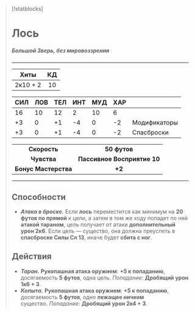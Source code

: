 >[!statblocks]
># Лось
>##### Большой Зверь, без мировоззрения
>---
>| Хиты | КД |
>| :---: | :---: |
>| 2к10 + 2 | 10 |
>
>| **СИЛ** | **ЛОВ** | **ТЕЛ** | **ИНТ** | **МУД** | **ХАР** | |
>| ------ | ------- | ------ | ------ | ------- | ------ | ------ |
>| 16 | 10 | 12 | 2 | 10 | 6 | |
>| +3 | 0 | +1 | -4 | 0 | -2 | Модификаторы |
>| +3 | 0 | +1 | -4 | 0 | -2 | Спасброски |
>
>| | |
>| :---: | :---: |
>| **Скорость** | **50 футов** |
>| **Чувства** | **Пассивное Восприятие 10** |
>| **Бонус Мастерства** | **+2** |
>---
>## Способности
>- **_Атака в броске._** Если **лось** переместится как минимум на **20 футов по прямой** к цели, а затем в том же ходу попадет по ней **атакой тараном**, цель получает от атаки **дополнительный урон 2к6**. Если цель — существо, она должна преуспеть в **спасброске Силы Сл 13**, иначе будет **сбита с ног**.
> ## Действия
>- _**Таран.**_ **Рукопашная атака оружием**: **+5 к попаданию**, досягаемость **5 футов**, одна цель. _Попадание_: **Дробящий урон 1к6 + 3**.
>- _**Копыта.**_ **Рукопашная атака оружием**: **+5 к попаданию**, досягаемость **5 футов**, одно **лежащее ничком** существо. _Попадание_: **Дробящий урон 2к4 + 3**.
